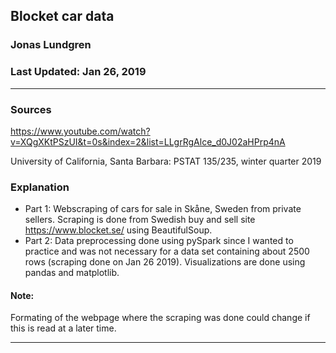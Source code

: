 ## Blocket car data

### Jonas Lundgren  
### Last Updated: Jan 26, 2019

---  

### Sources 

https://www.youtube.com/watch?v=XQgXKtPSzUI&t=0s&index=2&list=LLgrRgAlce_d0J02aHPrp4nA

University of California, Santa Barbara: PSTAT 135/235, winter quarter 2019

### Explanation
- Part 1: Webscraping of cars for sale in Skåne, Sweden from private sellers. Scraping is done from Swedish buy and sell site https://www.blocket.se/ using BeautifulSoup.
- Part 2: Data preprocessing done using pySpark since I wanted to practice and was not necessary for a data set containing about 2500 rows (scraping done on Jan 26 2019). Visualizations are done using pandas and matplotlib.

#### Note: 
Formating of the webpage where the scraping was done could change if this is read at a later time.

---  
